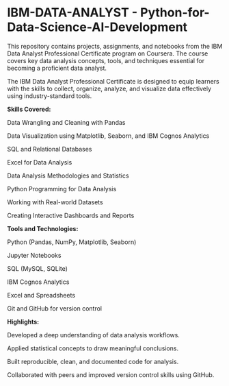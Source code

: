 # IBM-DATA-ANALYST - Python-for-Data-Science-AI-Development
This repository contains projects, assignments, and notebooks from the IBM Data Analyst Professional Certificate program on Coursera. The course covers key data analysis concepts, tools, and techniques essential for becoming a proficient data analyst.

The IBM Data Analyst Professional Certificate is designed to equip learners with the skills to collect, organize, analyze, and visualize data effectively using industry-standard tools.

**Skills Covered:**

Data Wrangling and Cleaning with Pandas

Data Visualization using Matplotlib, Seaborn, and IBM Cognos Analytics

SQL and Relational Databases

Excel for Data Analysis

Data Analysis Methodologies and Statistics

Python Programming for Data Analysis

Working with Real-world Datasets

Creating Interactive Dashboards and Reports

**Tools and Technologies:**

Python (Pandas, NumPy, Matplotlib, Seaborn)

Jupyter Notebooks

SQL (MySQL, SQLite)

IBM Cognos Analytics

Excel and Spreadsheets

Git and GitHub for version control

**Highlights:**

Developed a deep understanding of data analysis workflows.

Applied statistical concepts to draw meaningful conclusions.

Built reproducible, clean, and documented code for analysis.

Collaborated with peers and improved version control skills using GitHub.
